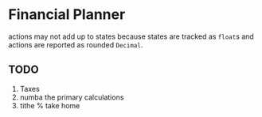 # Financial Planner

actions may not add up to states because states are
tracked as `float`s and actions are reported as rounded
`Decimal`.

## TODO

1. Taxes
2. numba the primary calculations
3. tithe % take home
